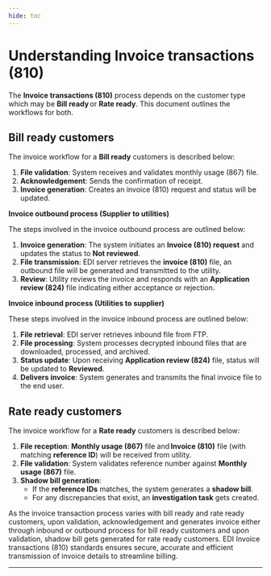 ```yaml
---
hide: toc
---
```


# Understanding Invoice transactions (810)

The **Invoice transactions (810)** process depends on the customer type which may be **Bill ready** or **Rate ready**. This document outlines the workflows for both. 

## Bill ready customers

The invoice workflow for a **Bill ready** customers is described below:

1. **File validation**: System receives and validates monthly usage (867) file.
2. **Acknowledgement**: Sends the confirmation of receipt.
3. **Invoice generation**: Creates an invoice (810) request and status will be updated.


**Invoice outbound process (Supplier to utilities)**

The steps involved in the invoice outbound process are outlined below:

1. **Invoice generation**: The system initiates an **Invoice (810) request** and updates the status to **Not reviewed**.
2. **File transmission**: EDI server retrieves the **invoice (810)** file, an outbound file will be generated and transmitted to the utility.
3. **Review**: Utility reviews the invoice and responds with an **Application review (824)** file indicating either acceptance or rejection.

**Invoice inbound process (Utilities to supplier)**

These steps involved in the invoice inbound process are outlined below:

1. **File retrieval**: EDI server retrieves inbound file from FTP.
2. **File processing**: System processes decrypted inbound files that are downloaded, processed, and archived.
3. **Status update**: Upon receiving **Application review (824)** file, status will be updated to **Reviewed**.
4. **Delivers invoice**: System generates and transmits the final invoice file to the end user.

## Rate ready customers

The invoice workflow for a **Rate ready** customers is described below:

1. **File reception**: **Monthly usage (867)** file and **Invoice (810)** file (with matching **reference ID**) will be received from utility. 
2. **File validation**: System validates reference number against **Monthly usage (867)** file.
3. **Shadow bill generation**: 
    - If the **reference IDs** matches, the system generates a **shadow bill**. 
    - For any discrepancies that exist, an **investigation task** gets created.

As the invoice transaction process varies with bill ready and rate ready customers, upon validation, acknowledgement and generates invoice either through inbound or outbound process for bill ready customers and upon validation, shadow bill gets generated for rate ready customers. EDI Invoice transactions (810) standards ensures secure, accurate and efficient transmission of invoice details to streamline billing.


---